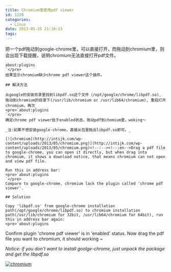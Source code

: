 ```yaml
---
title: Chromium里使用pdf viewer
id: 1220
categories:
  - Linux
date: 2013-05-25 21:10:23
tags:
---
```


<!--:zh-->把一个pdf拖动到google-chrome里，可以直接打开，而拖动到chromium里，则会出现下载提醒，说明chromium无法直接打开pdf文件。

    about:plugins
    `</pre>
    结果显示chromium缺少chrome pdf viewer这个插件。

    ## 解决方法

    从google的安装目录里找到libpdf.so这个文件（/opt/google/chrome/libpdf.so), 拖动到chromium的目录下(/usr/lib/chromium or /usr/lib64/chromium), 重启打开chromium，再次
    <pre>`about:plugins
    `</pre>
    确定chrome pdf viewer处于enabled状态，拖动pdf到chomium里，woking～

    _注:如果不想安装google-chrome，直接从包里拖出libpdf.so即可。_

    [![chromium](http://intijk.com/wp-content/uploads/2013/05/chromium.png)](http://intijk.com/wp-content/uploads/2013/05/chromium.png)<!--:--><!--:en-->Drag a pdf file to google-chrome, you can open it directly, but when drag into chromium, it shows a download notice, that means chromium can not open and view pdf file.

    Run this in address bar:
    <pre>`about:plugins
    `</pre>
    Compare to google-chrome, chromium lack the plugin called 'chrome pdf viewer'.

    ## Solution

    Copy 'libpdf.so' from google-chrome installation path(/opt/google/chrome/libpdf.so) to chromium installation path(/usr/lib/chromium for 32bit, /usr/lib64/chromium for 64bit), run this in address bar again:
    <pre>`about:plugins

Confirm plugin 'chrome pdf viewer' is in 'enabled' status. Now drag the pdf file you want to chromium, it should working ~

_Notice: if you don't want to install goolge-chrome, just unpack the package and get the libpdf.so_

[![chromium](http://intijk.com/wp-content/uploads/2013/05/chromium.png)](http://intijk.com/wp-content/uploads/2013/05/chromium.png)<!--:-->
